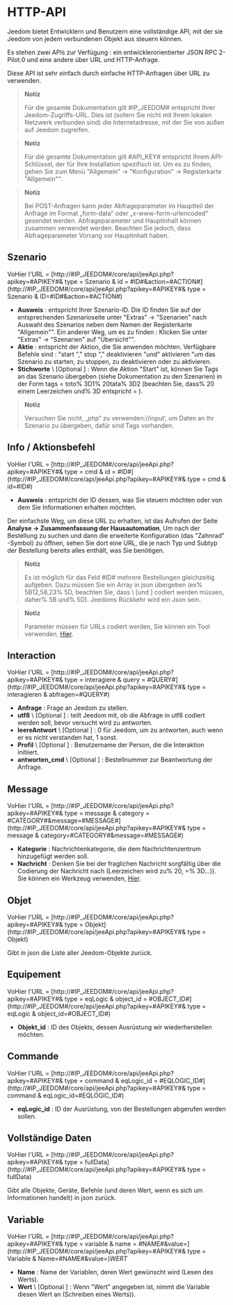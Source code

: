 # HTTP-API

Jeedom bietet Entwicklern und Benutzern eine vollständige API, mit der sie Jeedom von jedem verbundenen Objekt aus steuern können.

Es stehen zwei APIs zur Verfügung : ein entwicklerorientierter JSON RPC 2-Pilot.0 und eine andere über URL und HTTP-Anfrage.

Diese API ist sehr einfach durch einfache HTTP-Anfragen über URL zu verwenden.

> **Notiz**
>
> Für die gesamte Dokumentation gilt \#IP\_JEEDOM\# entspricht Ihrer Jeedom-Zugriffs-URL. Dies ist (sofern Sie nicht mit Ihrem lokalen Netzwerk verbunden sind) die Internetadresse, mit der Sie von außen auf Jeedom zugreifen.

> **Notiz**
>
> Für die gesamte Dokumentation gilt \#API\_KEY\# entspricht Ihrem API-Schlüssel, der für Ihre Installation spezifisch ist. Um es zu finden, gehen Sie zum Menü "Allgemein" → "Konfiguration" → Registerkarte "Allgemein"".

> **Notiz**
>
> Bei POST-Anfragen kann jeder Abfrageparameter im Hauptteil der Anfrage im Format „form-data“ oder „x-www-form-urlencoded“ gesendet werden.
> Abfrageparameter und Hauptinhalt können zusammen verwendet werden. Beachten Sie jedoch, dass Abfrageparameter Vorrang vor Hauptinhalt haben.

## Szenario

VoHier l'URL = [http://\#IP\_JEEDOM\#/core/api/jeeApi.php?apikey=\#APIKEY\#& type = Szenario & id = \#ID\#&action=\#ACTION\#](http://#IP_JEEDOM#/core/api/jeeApi.php?apikey=#APIKEY#& type = Szenario & ID=#ID#&action=#ACTION#)

- **Ausweis** : entspricht Ihrer Szenario-ID. Die ID finden Sie auf der entsprechenden Szenarioseite unter "Extras" → "Szenarien" nach Auswahl des Szenarios neben dem Namen der Registerkarte "Allgemein"". Ein anderer Weg, um es zu finden : Klicken Sie unter "Extras" → "Szenarien" auf "Übersicht"".
- **Aktie** : entspricht der Aktion, die Sie anwenden möchten. Verfügbare Befehle sind : "start "," stop "," deaktivieren "und" aktivieren "um das Szenario zu starten, zu stoppen, zu deaktivieren oder zu aktivieren.
- **Stichworte** \ [Optional \] : Wenn die Aktion "Start" ist, können Sie Tags an das Szenario übergeben (siehe Dokumentation zu den Szenarien) in der Form tags = toto% 3D1% 20tata% 3D2 (beachten Sie, dass% 20 einem Leerzeichen und% 3D entspricht = ).

> **Notiz**
>
> Versuchen Sie nicht, „php“ zu verwenden://input‘, um Daten an Ihr Szenario zu übergeben, dafür sind Tags vorhanden.

##  Info / Aktionsbefehl

VoHier l'URL = [http://\#IP\_JEEDOM\#/core/api/jeeApi.php?apikey=\#APIKEY\#& type = cmd & id = \#ID\#](http://#IP_JEEDOM#/core/api/jeeApi.php?apikey=#APIKEY#& type = cmd & id=#ID#)

- **Ausweis** : entspricht der ID dessen, was Sie steuern möchten oder von dem Sie Informationen erhalten möchten.

Der einfachste Weg, um diese URL zu erhalten, ist das Aufrufen der Seite **Analyse → Zusammenfassung der Hausautomation**, Um nach der Bestellung zu suchen und dann die erweiterte Konfiguration (das "Zahnrad" -Symbol) zu öffnen, sehen Sie dort eine URL, die je nach Typ und Subtyp der Bestellung bereits alles enthält, was Sie benötigen.

> **Notiz**
>
> Es ist möglich für das Feld \#ID\# mehrere Bestellungen gleichzeitig aufgeben. Dazu müssen Sie ein Array in json übergeben (ex% 5B12,58,23% 5D, beachten Sie, dass \ [und \] codiert werden müssen, daher% 5B und% 5D). Jeedoms Rückkehr wird ein Json sein.

> **Notiz**
>
> Parameter müssen für URLs codiert werden, Sie können ein Tool verwenden, [Hier](https://meyerweb.com/eric/tools/dencoder/).

## Interaction

VoHier l'URL = [http://\#IP\_JEEDOM\#/core/api/jeeApi.php?apikey=\#APIKEY\#& type = interagiere & query = \#QUERY\#](http://#IP_JEEDOM#/core/api/jeeApi.php?apikey=#APIKEY#& type = interagieren & abfragen=#QUERY#)

- **Anfrage** : Frage an Jeedom zu stellen.
- **utf8** \ [Optional \] : teilt Jeedom mit, ob die Abfrage in utf8 codiert werden soll, bevor versucht wird zu antworten.
- **leereAntwort** \ [Optional \] : 0 für Jeedom, um zu antworten, auch wenn er es nicht verstanden hat, 1 sonst.
- **Profil** \ [Optional \] : Benutzername der Person, die die Interaktion initiiert.
- **antworten\_cmd** \ [Optional \] : Bestellnummer zur Beantwortung der Anfrage.

## Message

VoHier l'URL = [http://\#IP\_JEEDOM\#/core/api/jeeApi.php?apikey=\#APIKEY\#& type = message & category = \#CATEGORY\#&message=\#MESSAGE\#](http://#IP_JEEDOM#/core/api/jeeApi.php?apikey=#APIKEY#& type = message & category=#CATEGORY#&message=#MESSAGE#)

- **Kategorie** : Nachrichtenkategorie, die dem Nachrichtenzentrum hinzugefügt werden soll.
- **Nachricht** : Denken Sie bei der fraglichen Nachricht sorgfältig über die Codierung der Nachricht nach (Leerzeichen wird zu% 20, =% 3D…)). Sie können ein Werkzeug verwenden, [Hier](https://meyerweb.com/eric/tools/dencoder/).

## Objet

VoHier l'URL = [http://\#IP\_JEEDOM\#/core/api/jeeApi.php?apikey=\#APIKEY\#& type = Objekt](http://#IP_JEEDOM#/core/api/jeeApi.php?apikey=#APIKEY#& type = Objekt)

Gibt in json die Liste aller Jeedom-Objekte zurück.

## Equipement

VoHier l'URL = [http://\#IP\_JEEDOM\#/core/api/jeeApi.php?apikey=\#APIKEY\#& type = eqLogic & object\_id = \#OBJECT\_ID\#](http://#IP_JEEDOM#/core/api/jeeApi.php?apikey=#APIKEY#& type = eqLogic & object_id=#OBJECT_ID#)

- **Objekt\_id** : ID des Objekts, dessen Ausrüstung wir wiederherstellen möchten.

## Commande

VoHier l'URL = [http://\#IP\_JEEDOM\#/core/api/jeeApi.php?apikey=\#APIKEY\#& type = command & eqLogic\_id = \#EQLOGIC\_ID\#](http://#IP_JEEDOM#/core/api/jeeApi.php?apikey=#APIKEY#& type = command & eqLogic_id=#EQLOGIC_ID#)

- **eqLogic\_id** : ID der Ausrüstung, von der Bestellungen abgerufen werden sollen.

## Vollständige Daten

VoHier l'URL = [http://\#IP\_JEEDOM\#/core/api/jeeApi.php?apikey=\#APIKEY\#& type = fullData](http://#IP_JEEDOM#/core/api/jeeApi.php?apikey=#APIKEY#& type = fullData)

Gibt alle Objekte, Geräte, Befehle (und deren Wert, wenn es sich um Informationen handelt) in json zurück.

## Variable

VoHier l'URL = [http://\#IP\_JEEDOM\#/core/api/jeeApi.php?apikey=\#APIKEY\#& type = variable & name = \#NAME\#&value=](http://#IP_JEEDOM#/core/api/jeeApi.php?apikey=#APIKEY#& type = Variable & Name=#NAME#&value=)*WERT*

- **Name** : Name der Variablen, deren Wert gewünscht wird (Lesen des Werts).
- **Wert** \ [Optional \] : Wenn "Wert" angegeben ist, nimmt die Variable diesen Wert an (Schreiben eines Werts)).
